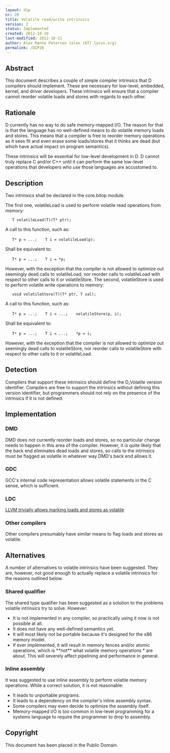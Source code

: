 ```yaml
---
layout: dip
nr: 20
title: Volatile read/write intrinsics
version: 2
status: Implemented
created: 2012-10-10
last-modified: 2012-10-11
author: Alex Rønne Petersen (alex (AT) lycus.org)
permalink: /DIP20
---
```


Abstract
--------

This document describes a couple of simple compiler intrinsics that D
compilers should implement. These are necessary for low-level, embedded,
kernel, and driver developers. These intrinsics will ensure that a
compiler cannot reorder volatile loads and stores with regards to each
other.

Rationale
---------

D currently has no way to do safe memory-mapped I/O. The reason for that
is that the language has no well-defined means to do volatile memory
loads and stores. This means that a compiler is free to reorder memory
operations as it sees fit and even erase some loads/stores that it
thinks are dead (but which have actual impact on program semantics).

These intrinsics will be essential for low-level development in D. D
cannot truly replace C and/or C++ until it can perform the same
low-level operations that developers who use those languages are
accustomed to.

Description
-----------

Two intrinsics shall be declared in the core.bitop module.

The first one, volatileLoad is used to perform volatile read operations
from memory:

`   T volatileLoad(T)(T* ptr);`

A call to this function, such as:

`   T* p = ...;`
`   T i = volatileLoad(p);`

Shall be equivalent to:

`   T* p = ...;`
`   T i = *p;`

However, with the exception that the compiler is not allowed to optimize
out seemingly dead calls to volatileLoad, nor reorder calls to
volatileLoad with respect to other calls to it or volatileStore. The
second, volatileStore is used to perform volatile write operations to
memory:

`   void volatileStore(T)(T* ptr, T val);`

A call to this function, such as:

`   T* p = ...;`
`   T i = ...;`
`   volatileStore(p, i);`

Shall be equivalent to:

`   T* p = ...;`
`   T i = ...;`
`   *p = i;`

However, with the exception that the compiler is not allowed to optimize
out seemingly dead calls to volatileStore, nor reorder calls to
volatileStore with respect to other calls to it or volatileLoad.

Detection
---------

Compilers that support these intrinsics should define the D\_Volatile
version identifier. Compilers are free to support the intrinsics without
defining this version identifier, but programmers should not rely on the
presence of the intrinsics if it is not defined.

Implementation
--------------

### DMD

DMD does not currently reorder loads and stores, so no particular change
needs to happen in this area of the compiler. However, it is quite
likely that the back end eliminates dead loads and stores, so calls to
the intrinsics must be flagged as volatile in whatever way DMD's back
end allows it.

### GDC

GCC's internal code representation allows volatile statements in the C
sense, which is sufficient.

### LDC

[LLVM trivially allows marking loads and stores as
volatile](http://llvm.org/docs/LangRef.html#volatile)

### Other compilers

Other compilers presumably have similar means to flag loads and stores
as volatile.

Alternatives
------------

A number of alternatives to volatile intrinsics have been suggested.
They are, however, not good enough to actually replace a volatile
intrinsics for the reasons outlined below.

### Shared qualifier

The shared type qualifier has been suggested as a solution to the
problems volatile intrinsics try to solve. However:

-   It is not implemented in any compiler, so practically using it now
    is not possible at all.
-   It does not have any well-defined semantics yet.
-   It will most likely not be portable because it's designed for the
    x86 memory model.
-   If ever implemented, it will result in memory fences and/or atomic
    operations, which is \*\*not\*\* what volatile memory operations \*
    are about. This will severely affect pipelining and performance
    in general.

### Inline assembly

It was suggested to use inline assembly to perform volatile memory
operations. While a correct solution, it is not reasonable:

-   It leads to unportable programs.
-   It leads to a dependency on the compiler's inline assembly syntax.
-   Some compilers may even decide to optimize the assembly itself.
-   Memory-mapped I/O is too common in low-level programming for a
    systems language to require the programmer to drop to assembly.

Copyright
---------

This document has been placed in the Public Domain.
